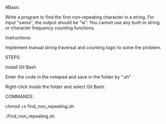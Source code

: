 #Basic

Write a program to find the first non-repeating character in a
string. For input "swiss", the output should be "w". You cannot use any built-in string or character frequency counting functions.

Instructions: 

Implement manual string traversal and counting logic to solve the problem. 

STEPS:

Install Git Bash

 Enter the code in the notepad and save in the folder by “.sh”
 
 Right-click inside the folder and select Git Bash.
 
COMMANDS:

 chmod +x find_non_repeating.sh
 
 ./find_non_repeating.sh
